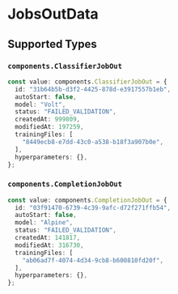 # JobsOutData


## Supported Types

### `components.ClassifierJobOut`

```typescript
const value: components.ClassifierJobOut = {
  id: "31b64b5b-d3f2-4425-878d-e3917557b1eb",
  autoStart: false,
  model: "Volt",
  status: "FAILED_VALIDATION",
  createdAt: 999809,
  modifiedAt: 197259,
  trainingFiles: [
    "8449ecb8-e7dd-43c0-a538-b18f3a907b0e",
  ],
  hyperparameters: {},
};
```

### `components.CompletionJobOut`

```typescript
const value: components.CompletionJobOut = {
  id: "03f91470-6739-4c39-9afc-d72f271ffb54",
  autoStart: false,
  model: "Alpine",
  status: "FAILED_VALIDATION",
  createdAt: 141817,
  modifiedAt: 316730,
  trainingFiles: [
    "ab06ad7f-4074-4d34-9cb8-b600810fd20f",
  ],
  hyperparameters: {},
};
```

